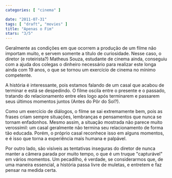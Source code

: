 ```yaml
---
categories: [ "cinema" ]

date: "2011-07-31"
tags: [ "draft", "movies" ]
title: "Apenas o Fim"
stars: "3/5"
---
```

Geralmente as condições em que ocorrem a produção de um filme não importam muito, e servem somente a título de curiosidade. Nesse caso, o diretor (e roteirista?) Matheus Souza, estudante de cinema ainda, conseguiu com a ajuda dos colegas o dinheiro necessário para realizar este longa ainda com 19 anos, o que se tornou um exercício de cinema no mínimo competente.

A história é interessante, pois estamos falando de um casal que acabou de terminar e está se despedindo. O filme oscila entre o presente e o passado, tratando do relacionamento entre eles logo após terminarem e passarem seus últimos momentos juntos (Antes do Pôr do Sol?).

Como um exercício de diálogos, o filme se sai extremamente bem, pois as frases criam sempre situações, lembranças e pensamentos que nunca se tornam enfadonhos. Mesmo assim, a situação mostrada não parece muito verossímil: um casal geralmente não termina seu relacionamento de forma tão educada. Porém, o próprio casal reconhece isso em alguns momentos, e é isso que torna a experiência mais humana e palpável.

Por outro lado, são visíveis as tentativas inseguras do diretor de nunca manter a câmera parada por muito tempo, o que é um truque "capturável" em vários momentos. Um pecadilho, é verdade, se considerarmos que, de uma maneira essencial, a história passa livre de muletas, e entretem e faz pensar na medida certa.

